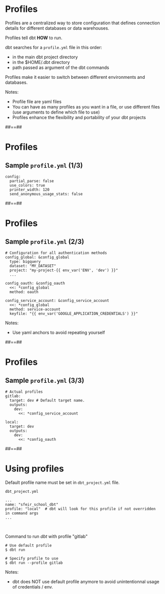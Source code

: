 <!-- .slide -->
# Profiles

Profiles are a centralized way to store configuration that defines connection details for different databases or data warehouses.

Profiles tell dbt **HOW** to run.

dbt searches for a `profile.yml` file in this order:
* in the main dbt project directory 
* in the $HOME/.dbt directory 
* path passed as argument of the dbt commands

Profiles make it easier to switch between different environments and databases.

Notes:
* Profile file are yaml files
* You can have as many profiles as you want in a file, or use different files (use arguments to define which file to use)
* Profiles enhance the flexibility and portability of your dbt projects

##==##
<!-- .slide: class="with-code"-->
# Profiles

## Sample `profile.yml` (1/3)

```yaml[]
config:
  partial_parse: false
  use_colors: true
  printer_width: 120
  send_anonymous_usage_stats: false
```

##==##
<!-- .slide: class="with-code"-->
# Profiles

## Sample `profile.yml` (2/3)

```yaml[]
# Configuration for all authentication methods
config_global: &config_global
  type: bigquery
  dataset: "MY_DATASET"
  project: "my-project-{{ env_var('ENV', 'dev') }}"
  ...

config_oauth: &config_oauth
  <<: *config_global
  method: oauth

config_service_account: &config_service_account
  <<: *config_global
  method: service-account
  keyfile: "{{ env_var('GOOGLE_APPLICATION_CREDENTIALS') }}"
```

Notes:
* Use yaml anchors to avoid repeating yourself

##==##
<!-- .slide: class="with-code"-->
# Profiles

## Sample `profile.yml` (3/3)

```yaml[]
# Actual profiles
gitlab:
  target: dev # Default target name.
  outputs:
    dev:
      <<: *config_service_account

local:
  target: dev
  outputs:
    dev:
      <<: *config_oauth
```

##==##
<!-- .slide: class="with-code"-->
# Using profiles

Default profile name must be set in `dbt_project.yml` file.

`dbt_project.yml`
```yaml[]
...
name: "sfeir_school_dbt"
profile: "local"  # dbt will look for this profile if not overridden in command args
...
```

<br>

Command to run _dbt_ with profile "gitlab"
```bash[]
# Use default profile
$ dbt run

# Specify profile to use
$ dbt run --profile gitlab
```

Notes:
* dbt does NOT use default profile anymore to avoid unintentionnal usage of credentials / env. 
